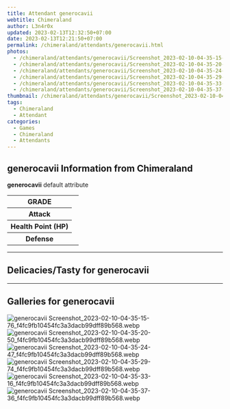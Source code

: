 ```yaml
---
title: Attendant generocavii
webtitle: Chimeraland
author: L3n4r0x
updated: 2023-02-13T12:32:50+07:00
date: 2023-02-13T12:21:50+07:00
permalink: /chimeraland/attendants/generocavii.html
photos:
  - /chimeraland/attendants/generocavii/Screenshot_2023-02-10-04-35-15-76_f4fc9fb10454fc3a3dacb99dff89b568.webp
  - /chimeraland/attendants/generocavii/Screenshot_2023-02-10-04-35-20-50_f4fc9fb10454fc3a3dacb99dff89b568.webp
  - /chimeraland/attendants/generocavii/Screenshot_2023-02-10-04-35-24-47_f4fc9fb10454fc3a3dacb99dff89b568.webp
  - /chimeraland/attendants/generocavii/Screenshot_2023-02-10-04-35-29-74_f4fc9fb10454fc3a3dacb99dff89b568.webp
  - /chimeraland/attendants/generocavii/Screenshot_2023-02-10-04-35-33-16_f4fc9fb10454fc3a3dacb99dff89b568.webp
  - /chimeraland/attendants/generocavii/Screenshot_2023-02-10-04-35-37-36_f4fc9fb10454fc3a3dacb99dff89b568.webp
thumbnail: /chimeraland/attendants/generocavii/Screenshot_2023-02-10-04-35-15-76_f4fc9fb10454fc3a3dacb99dff89b568.webp
tags:
  - Chimeraland
  - Attendant
categories:
  - Games
  - Chimeraland
  - Attendants
---
```


<section id="bootstrap-wrapper"><link rel="stylesheet" href="https://rawcdn.githack.com/dimaslanjaka/Web-Manajemen/0c3b5aa1813bd4abcd2c11bf3e37928b15c28664/css/bootstrap-5-3-0-alpha3-wrapper.css"/><h2 id="attribute">generocavii Information from Chimeraland</h2><p><b>generocavii</b> default attribute <table><tr><th>GRADE</th><td></td></tr><tr><th>Attack</th><td></td></tr><tr><th>Health Point (HP)</th><td></td></tr><tr><th>Defense</th><td></td></tr></table></p><hr/><h2 id="delicacies">Delicacies/Tasty for generocavii</h2><div class="text-white bg-dark"></div><hr/><div id="gallery"><h2>Galleries for generocavii</h2><div class="row"><div class="col-lg-6 col-12"><img src="/chimeraland/attendants/generocavii/Screenshot_2023-02-10-04-35-15-76_f4fc9fb10454fc3a3dacb99dff89b568.webp" alt="generocavii Screenshot_2023-02-10-04-35-15-76_f4fc9fb10454fc3a3dacb99dff89b568.webp"/></div><div class="col-lg-6 col-12"><img src="/chimeraland/attendants/generocavii/Screenshot_2023-02-10-04-35-20-50_f4fc9fb10454fc3a3dacb99dff89b568.webp" alt="generocavii Screenshot_2023-02-10-04-35-20-50_f4fc9fb10454fc3a3dacb99dff89b568.webp"/></div><div class="col-lg-6 col-12"><img src="/chimeraland/attendants/generocavii/Screenshot_2023-02-10-04-35-24-47_f4fc9fb10454fc3a3dacb99dff89b568.webp" alt="generocavii Screenshot_2023-02-10-04-35-24-47_f4fc9fb10454fc3a3dacb99dff89b568.webp"/></div><div class="col-lg-6 col-12"><img src="/chimeraland/attendants/generocavii/Screenshot_2023-02-10-04-35-29-74_f4fc9fb10454fc3a3dacb99dff89b568.webp" alt="generocavii Screenshot_2023-02-10-04-35-29-74_f4fc9fb10454fc3a3dacb99dff89b568.webp"/></div><div class="col-lg-6 col-12"><img src="/chimeraland/attendants/generocavii/Screenshot_2023-02-10-04-35-33-16_f4fc9fb10454fc3a3dacb99dff89b568.webp" alt="generocavii Screenshot_2023-02-10-04-35-33-16_f4fc9fb10454fc3a3dacb99dff89b568.webp"/></div><div class="col-lg-6 col-12"><img src="/chimeraland/attendants/generocavii/Screenshot_2023-02-10-04-35-37-36_f4fc9fb10454fc3a3dacb99dff89b568.webp" alt="generocavii Screenshot_2023-02-10-04-35-37-36_f4fc9fb10454fc3a3dacb99dff89b568.webp"/></div></div></div></section>
